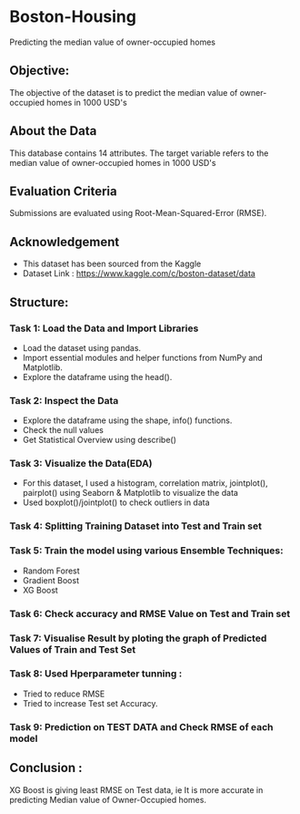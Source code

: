 # Boston-Housing
Predicting the median value of owner-occupied homes

## Objective:
The objective of the dataset is to predict the median value of owner-occupied homes in 1000 USD's

## About the Data
This database contains 14 attributes. The target variable refers to the median value of owner-occupied homes in 1000 USD's

## Evaluation Criteria
Submissions are evaluated using Root-Mean-Squared-Error (RMSE).

## Acknowledgement
- This dataset has been sourced from the Kaggle
- Dataset Link : https://www.kaggle.com/c/boston-dataset/data

## Structure: 

### Task 1: Load the Data and Import Libraries
* Load the dataset using pandas.
* Import essential modules and helper functions from NumPy and Matplotlib.
* Explore the dataframe using the head().

### Task 2: Inspect the Data
* Explore the dataframe using the shape, info() functions.
* Check the null values
* Get Statistical Overview using describe()

### Task 3:  Visualize the Data(EDA)
* For this dataset, I used a histogram, correlation matrix, jointplot(), pairplot()  using Seaborn & Matplotlib to visualize the data
* Used boxplot()/jointplot() to check outliers in data

### Task 4: Splitting Training Dataset into Test and Train set 
### Task 5: Train the model using various Ensemble Techniques:
- Random Forest
- Gradient Boost
- XG Boost
### Task 6: Check accuracy and RMSE Value on Test and Train set
### Task 7: Visualise Result by ploting the graph of Predicted Values of Train and Test Set            
### Task 8: Used Hperparameter tunning  :
- Tried to reduce RMSE 
- Tried to increase Test set Accuracy.              
### Task 9: Prediction on TEST DATA and Check RMSE of each model

## Conclusion : 
XG Boost is giving least RMSE on Test data, ie It is more accurate in predicting Median value of Owner-Occupied homes.
